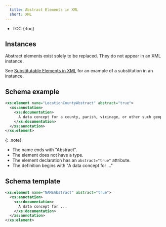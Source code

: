 ```yaml
---
  title: Abstract Elements in XML
  short: XML
---
```


- TOC
{:toc}

## Instances

Abstract elements exist solely to be replaced.  They do not appear in an XML instance.

See [Substitutable Elements in XML](../../substitutable/xml) for an example of a substitution in an instance.

## Schema example

```xml
<xs:element name="LocationCountyAbstract" abstract="true">
  <xs:annotation>
    <xs:documentation>
      A data concept for a county, parish, vicinage, or other such geopolitical subdivision of a state.
    </xs:documentation>
  </xs:annotation>
</xs:element>
```

{: .note}
- The name ends with "Abstract".
- The element does not have a type.
- The element declaration has an `abstract="true"` attribute.
- The definition begins with "A data concept for ..."

## Schema template

```xml
<xs:element name="NAMEAbstract" abstract="true">
  <xs:annotation>
    <xs:documentation>
      A data concept for ...
    </xs:documentation>
  </xs:annotation>
</xs:element>
```
